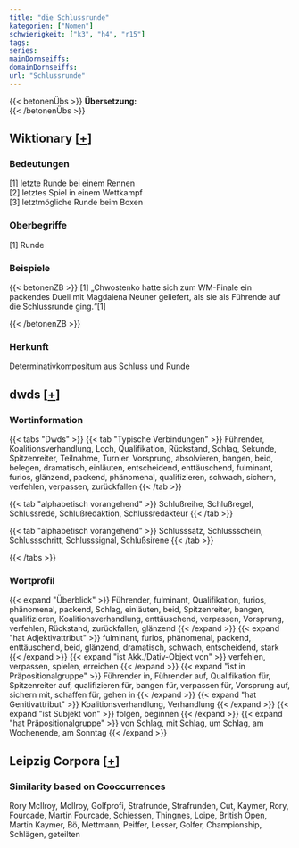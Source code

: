 ```yaml
---
title: "die Schlussrunde"
kategorien: ["Nomen"]
schwierigkeit: ["k3", "h4", "r15"]
tags:
series:
mainDornseiffs:
domainDornseiffs:
url: "Schlussrunde"
---
```


{{< betonenÜbs >}}
**Übersetzung:**  
{{< /betonenÜbs >}}

## Wiktionary [[+](https://de.wiktionary.org/wiki/Schlussrunde)]

### Bedeutungen
[1] letzte Runde bei einem Rennen  
[2] letztes Spiel in einem Wettkampf  
[3] letztmögliche Runde beim Boxen  

### Oberbegriffe
[1] Runde  

### Beispiele
{{< betonenZB >}}
[1] „Chwostenko hatte sich zum WM-Finale ein packendes Duell mit Magdalena Neuner geliefert, als sie als Führende auf die Schlussrunde ging.“[1]  

{{< /betonenZB >}}
### Herkunft
Determinativkompositum aus Schluss und Runde  



## dwds [[+](https://www.dwds.de/wb/Schlussrunde)]

### Wortinformation
{{< tabs "Dwds" >}}
{{< tab "Typische Verbindungen" >}}
Führender, Koalitionsverhandlung, Loch, Qualifikation, Rückstand, Schlag, Sekunde, Spitzenreiter, Teilnahme, Turnier, Vorsprung, absolvieren, bangen, beid, belegen, dramatisch, einläuten, entscheidend, enttäuschend, fulminant, furios, glänzend, packend, phänomenal, qualifizieren, schwach, sichern, verfehlen, verpassen, zurückfallen
{{< /tab >}}

{{< tab "alphabetisch vorangehend" >}}
Schlußreihe, Schlußregel, Schlussrede, Schlußredaktion, Schlussredakteur
{{< /tab >}}

{{< tab "alphabetisch vorangehend" >}}
Schlusssatz, Schlussschein, Schlussschritt, Schlusssignal, Schlußsirene
{{< /tab >}}

{{< /tabs >}}

### Wortprofil
{{< expand "Überblick" >}} Führender, fulminant, Qualifikation, furios, phänomenal, packend, Schlag, einläuten, beid, Spitzenreiter, bangen, qualifizieren, Koalitionsverhandlung, enttäuschend, verpassen, Vorsprung, verfehlen, Rückstand, zurückfallen, glänzend {{< /expand >}}
{{< expand "hat Adjektivattribut" >}} fulminant, furios, phänomenal, packend, enttäuschend, beid, glänzend, dramatisch, schwach, entscheidend, stark {{< /expand >}}
{{< expand "ist Akk./Dativ-Objekt von" >}} verfehlen, verpassen, spielen, erreichen {{< /expand >}}
{{< expand "ist in Präpositionalgruppe" >}} Führender in, Führender auf, Qualifikation für, Spitzenreiter auf, qualifizieren für, bangen für, verpassen für, Vorsprung auf, sichern mit, schaffen für, gehen in {{< /expand >}}
{{< expand "hat Genitivattribut" >}} Koalitionsverhandlung, Verhandlung {{< /expand >}}
{{< expand "ist Subjekt von" >}} folgen, beginnen {{< /expand >}}
{{< expand "hat Präpositionalgruppe" >}} von Schlag, mit Schlag, um Schlag, am Wochenende, am Sonntag {{< /expand >}}

## Leipzig Corpora [[+](https://corpora.uni-leipzig.de/en/res?word=Schlussrunde&corpusId=deu_newscrawl-public_2018)]


### Similarity based on Cooccurrences
Rory McIlroy, McIlroy, Golfprofi, Strafrunde, Strafrunden, Cut, Kaymer, Rory, Fourcade, Martin Fourcade, Schiessen, Thingnes, Loipe, British Open, Martin Kaymer, Bö, Mettmann, Peiffer, Lesser, Golfer, Championship, Schlägen, geteilten

